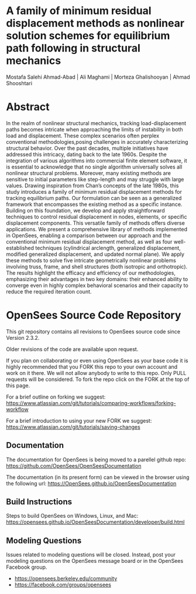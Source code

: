 # A family of minimum residual displacement methods as nonlinear solution schemes for equilibrium path following in structural mechanics
Mostafa Salehi Ahmad-Abad | Ali Maghami | Morteza Ghalishooyan | Ahmad Shooshtari

# Abstract

In the realm of nonlinear structural mechanics, tracking load-displacement paths becomes intricate when approaching the limits of instability in both load and displacement. These complex scenarios often perplex conventional methodologies,posing challenges in accurately characterizing structural behavior. Over the past decades, multiple initiatives have addressed this intricacy, dating back to the late 1960s. Despite the integration of various algorithms into commercial finite element software, it is essential to acknowledge that no single algorithm universally solves all nonlinear structural problems. Moreover, many existing methods are sensitive to initial parameters like step-length and may struggle with large values. Drawing inspiration from Chan’s concepts of the late 1980s, this study introduces a family of minimum residual displacement methods for tracking equilibrium paths. Our formulation can be seen as a generalized framework that encompasses the existing method as a specific instance. Building on this foundation, we develop and apply straightforward techniques to control residual displacement in nodes, elements, or specific displacement components. This versatile family of methods offers diverse applications. We present a comprehensive library of methods implemented in OpenSees, enabling a comparison between our approach and the conventional minimum residual displacement method, as well as four well-established techniques (cylindrical arclength, generalized displacement, modified generalized displacement, and updated normal plane). We apply these methods to solve five intricate geometrically nonlinear problems involving truss, frame, and shell structures (both isotropic and orthotropic). The results highlight the efficacy and efficiency of our methodologies, emphasizing their advantages in two key domains: their enhanced ability to converge even in
highly complex behavioral scenarios and their capacity to reduce the required iteration count.

# OpenSees Source Code Repository

This git repository contains all revisions to OpenSees source code since Version 2.3.2.

Older revisions of the code are available upon request.

If you plan on collaborating or even using OpenSees as your base code it is highly recommended that
you FORK this repo to your own account and work on it there. We will not allow anybody to write to
this repo. Only PULL requests will be considered. To fork the repo click on the FORK at the top of this page.

For a brief outline on forking we suggest:
https://www.atlassian.com/git/tutorials/comparing-workflows/forking-workflow

For a brief introduction to using your new FORK we suggest:
https://www.atlassian.com/git/tutorials/saving-changes

## Documentation
The documentation for OpenSees is being moved to a parellel github repo:
https://github.com/OpenSees/OpenSeesDocumentation

The documentation (in its present form) can be viewed in the browser using the following url:
https://OpenSees.github.io/OpenSeesDocumentation

## Build Instructions
Steps to build OpenSees on Windows, Linux, and Mac:
https://opensees.github.io/OpenSeesDocumentation/developer/build.html

## Modeling Questions
Issues related to modeling questions will be closed. Instead, post your modeling questions on the OpenSees 
message board or in the OpenSees Facebook group.
+ https://opensees.berkeley.edu/community
+ https://facebook.com/groups/opensees
